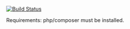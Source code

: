 [![Build Status](https://travis-ci.org/Yannik/ansible-role-avantfax.svg?branch=master)](https://travis-ci.org/Yannik/ansible-role-avantfax)

Requirements: php/composer must be installed.
